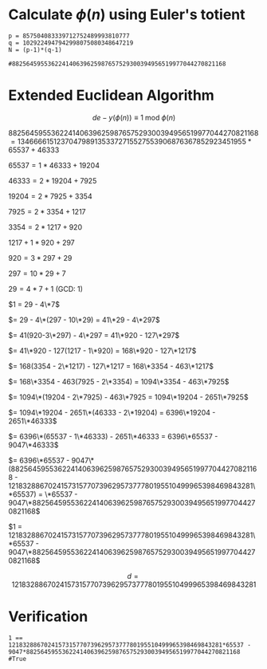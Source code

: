 # Calculate $\phi(n)$ using Euler's totient
```
p = 857504083339712752489993810777
q = 1029224947942998075080348647219
N = (p-1)*(q-1)

#882564595536224140639625987657529300394956519977044270821168
```

# Extended Euclidean Algorithm
$$de - y(\phi(n)) \equiv 1 \;\text{mod}\; \phi(n)$$

$882564595536224140639625987657529300394956519977044270821168 = 13466661512370479891353372715527553906876367852923451955*65537 + 46333$

$65537 = 1*46333 + 19204$

$46333 = 2*19204 + 7925$

$19204 = 2*7925 + 3354$

$7925 = 2*3354 + 1217$

$3354 = 2*1217 + 920$

$1217 + 1*920 + 297$

$920 = 3*297 + 29$

$297 = 10*29 + 7$

$29 = 4*7 + 1$ (GCD: 1)

$1 = 29 - 4\*7$

$= 29 - 4\*(297 - 10\*29) = 41\*29 - 4\*297$

$= 41(920-3\*297) - 4\*297 = 41\*920 - 127\*297$

$= 41\*920 - 127(1217 - 1\*920) = 168\*920 - 127\*1217$

$= 168(3354 - 2\*1217) - 127\*1217 = 168\*3354 - 463\*1217$

$= 168\*3354 - 463(7925 - 2\*3354) = 1094\*3354 - 463\*7925$

$= 1094\*(19204 - 2\*7925) - 463\*7925 = 1094\*19204 - 2651\*7925$

$= 1094\*19204 - 2651\*(46333 - 2\*19204) = 6396\*19204 - 2651\*46333$

$= 6396\*(65537 - 1\*46333) - 2651\*46333 = 6396\*65537 - 9047\*46333$

$= 6396\*65537 - 9047\*(882564595536224140639625987657529300394956519977044270821168 - 121832886702415731577073962957377780195510499965398469843281\*65537) = \*65537 - 9047\*882564595536224140639625987657529300394956519977044270821168$

$1 = 121832886702415731577073962957377780195510499965398469843281\*65537 - 9047\*882564595536224140639625987657529300394956519977044270821168$

$$d = 121832886702415731577073962957377780195510499965398469843281$$

# Verification
```
1 == 121832886702415731577073962957377780195510499965398469843281*65537 - 9047*882564595536224140639625987657529300394956519977044270821168
#True
```
